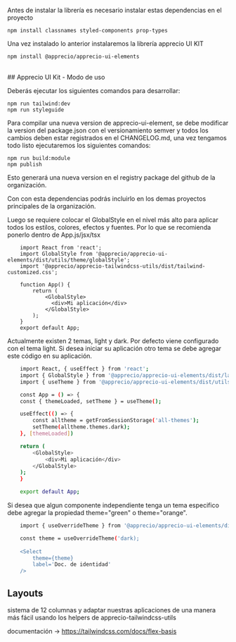 Antes de instalar la librería es necesario instalar estas dependencias en el proyecto

```shell
npm install classnames styled-components prop-types
```

Una vez instalado lo anterior instalaremos la librería apprecio UI KIT

```shell
npm install @apprecio/apprecio-ui-elements
```
<br>
## Apprecio UI Kit - Modo de uso

Deberás ejecutar los siguientes comandos para desarrollar:
```shell
npm run tailwind:dev
npm run styleguide
```

Para compilar una nueva version de apprecio-ui-element, se debe modificar la version
del package.json con el versionamiento semver y todos los cambios deben estar registrados
en el CHANGELOG.md, una vez tengamos todo listo ejecutaremos los siguientes comandos:
```shell
npm run build:module
npm publish
```
Esto generará una nueva version en el registry package del github de la organización.

Con con esta dependencias podrás incluirlo en los demas proyectos principales de la 
organización.

Luego se requiere colocar el GlobalStyle en el nivel más alto para aplicar todos los estilos, colores, efectos y fuentes. Por lo que se recomienda ponerlo dentro de App.js/jsx/tsx

```shell
    import React from 'react';
    import GlobalStyle from '@apprecio/apprecio-ui-elements/dist/utils/theme/globalStyle';
    import '@apprecio/apprecio-tailwindcss-utils/dist/tailwind-customized.css';

    function App() {
        return (
            <GlobalStyle>
              <div>Mi aplicación</div>
            </GlobalStyle>
        );
    }
    export default App;
```

Actualmente existen 2 temas, light y dark. Por defecto viene configurado con el tema light.
Si desea iniciar su aplicación otro tema se debe agregar este código en su aplicación.

```bash
    import React, { useEffect } from 'react';
    import { GlobalStyle } from '@apprecio/apprecio-ui-elements/dist/layouts';
    import { useTheme } from '@apprecio/apprecio-ui-elements/dist/utils/useTheme';

    const App = () => {
    const { themeLoaded, setTheme } = useTheme();

    useEffect(() => {
        const alltheme = getFromSessionStorage('all-themes');
        setTheme(alltheme.themes.dark);
    }, [themeLoaded])

    return (
        <GlobalStyle>
            <div>Mi aplicación</div>
        </GlobalStyle>
    );
    }

    export default App;
```

Si desea que algun componente independiente tenga un tema especifico debe agregar la propiedad theme="green" o theme="orange". 

```bash
    import { useOverrideTheme } from '@apprecio/apprecio-ui-elements/dist/utils/useTheme';

    const theme = useOverrideTheme('dark);
    
    <Select
        theme={theme}
        label='Doc. de identidad'
    />
```

## Layouts

sistema de 12 columnas y adaptar nuestras aplicaciones de una manera más fácil usando los helpers de apprecio-tailwindcss-utils

documentación -> https://tailwindcss.com/docs/flex-basis
